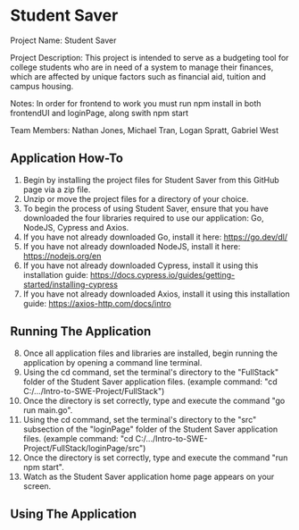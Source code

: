 # Student Saver
Project Name: Student Saver

Project Description: This project is intended to serve as a budgeting tool for college students who are in need of a system to manage their finances, which are affected by unique factors such as financial aid, tuition and campus housing.

Notes: In order for frontend to work you must run npm install in both frontendUI and loginPage, along swith npm start

Team Members:
Nathan Jones,
Michael Tran,
Logan Spratt,
Gabriel West

Application How-To
-
1. Begin by installing the project files for Student Saver from this GitHub page via a zip file.
2. Unzip or move the project files for a directory of your choice.
3. To begin the process of using Student Saver, ensure that you have downloaded the four libraries required to use our application: Go, NodeJS, Cypress and Axios.
4. If you have not already downloaded Go, install it here: https://go.dev/dl/
5. If you have not already downloaded NodeJS, install it here: https://nodejs.org/en
6. If you have not already downloaded Cypress, install it using this installation guide: https://docs.cypress.io/guides/getting-started/installing-cypress
7. If you have not already downloaded Axios, install it using this installation guide: https://axios-http.com/docs/intro

Running The Application
-
8. Once all application files and libraries are installed, begin running the application by opening a command line terminal.
9. Using the cd command, set the terminal's directory to the "FullStack" folder of the Student Saver application files. (example command: "cd C:/.../Intro-to-SWE-Project/FullStack")
10. Once the directory is set correctly, type and execute the command "go run main.go".
11. Using the cd command, set the terminal's directory to the "src" subsection of the "loginPage" folder of the Student Saver application files. (example command: "cd C:/.../Intro-to-SWE-Project/FullStack/loginPage/src")
12. Once the directory is set correctly, type and execute the command "run npm start".
13. Watch as the Student Saver application home page appears on your screen.

Using The Application
-
